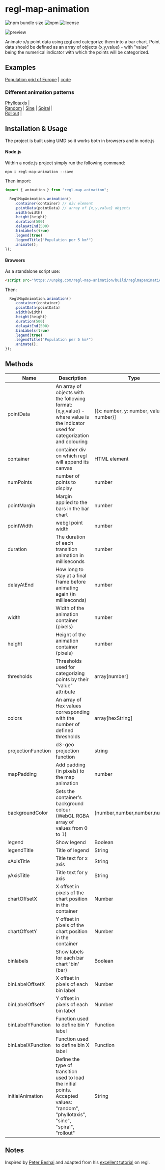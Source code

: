 # regl-map-animation

![npm bundle size](https://img.shields.io/bundlephobia/min/regl-map-animation)
![npm](https://img.shields.io/npm/v/regl-map-animation)
![license](https://img.shields.io/badge/license-EUPL-success)

<div>
<img src="assets/images/optimized.gif" alt="preview"/>
<div>

Animate x/y point data using [regl](https://github.com/regl-project/regl) and categorize them into a bar chart. Point data should be defined as an array of objects {x,y,value} - with "value" being the numerical indicator with which the points will be categorized.

## Examples

[Population grid of Europe](https://eurostat.github.io/regl-map-animation/examples/population/)  | [code](https://github.com/eurostat/regl-map-animation/blob/master/examples/population/index.html) 

### Different animation patterns

[Phyllotaxis](https://eurostat.github.io/regl-map-animation/examples/population/phyllotaxis)  |  
[Random](https://eurostat.github.io/regl-map-animation/examples/population/random)  | 
[Sine](https://eurostat.github.io/regl-map-animation/examples/population/sine)  | 
[Spiral](https://eurostat.github.io/regl-map-animation/examples/population/spiral)  |  
[Rollout](https://eurostat.github.io/regl-map-animation/examples/population/rollout)  | 

## Installation & Usage

The project is built using UMD so it works both in browsers and in node.js

#### Node.js

Within a node.js project simply run the following command:

`npm i regl-map-animation --save`

Then import:

```javascript
import { animation } from "regl-map-animation";

  ReglMapAnimation.animation()
    .container(container) // div element
    .pointData(pointData) // array of {x,y,value} objects
    .width(width)
    .height(height)
    .duration(500)
    .delayAtEnd(500)
    .binLabels(true)
    .legend(true)
    .legendTitle("Population per 5 km²")
    .animate();
});
```

#### Browsers

As a standalone script use:

```html
<script src="https://unpkg.com/regl-map-animation/build/reglmapanimation.js"></script>
```

Then:

```javascript
  ReglMapAnimation.animation()
    .container(container)
    .pointData(pointData)
    .width(width)
    .height(height)
    .duration(500)
    .delayAtEnd(500)
    .binLabels(true)
    .legend(true)
    .legendTitle("Population per 5 km²")
    .animate();
});
```

## Methods

| Name               | Description                                                                                                                          | Type                                    | Required | Default                                                              |
| ------------------ | ------------------------------------------------------------------------------------------------------------------------------------ | --------------------------------------- | -------- | -------------------------------------------------------------------- |
| pointData          | An array of objects with the following format: {x,y,value} - where value is the indicator used for categorization and colouring      | [{x: number, y: number, value: number}] | True     |                                                                      |
| container          | container div on which regl will append its canvas                                                                                   | HTML element                            | False    | document.body                                                        |
| numPoints          | number of points to display                                                                                                          | number                                  | False    | pointData.length                                                     |
| pointMargin        | Margin applied to the bars in the bar chart                                                                                          | number                                  | False    | 1                                                                    |
| pointWidth         | webgl point width                                                                                                                    | number                                  | False    | 1                                                                    |
| duration           | The duration of each transition animation in milliseconds                                                                            | number                                  | False    | 5000                                                                 |
| delayAtEnd         | How long to stay at a final frame before animating again (in milliseconds)                                                           | number                                  | False    | 0                                                                    |
| width              | Width of the animation container (pixels)                                                                                            | number                                  | False    | window.innerWidth                                                    |
| height             | Height of the animation container (pixels)                                                                                           | number                                  | False    | window.innerHeight                                                   |
| thresholds         | Thresholds used for categorizing points by their "value" attribute                                                                   | array[number]                           | False    |                                                                      |
| colors             | An array of Hex values corresponding with the number of defined thresholds                                                           | array[hexString]                        | False    |                                                                      |
| projectionFunction | d3-geo projection function                                                                                                           | string                                  | False    | generates x and y scales based on the extents of the x/y data        |
| mapPadding         | Add padding (in pixels) to the map animation                                                                                         | number                                  | False    |
| backgroundColor    | Sets the container's background colour (WebGL RGBA array of values from 0 to 1)                                                      | [number,number,number,number]           | False    | [1,1,1,1] (white)                                                    |
| legend             | Show legend                                                                                                                          | Boolean                                 | False    | True                                                                 |
| legendTitle        | Title of legend                                                                                                                      | String                                  | False    | null                                                                 |
| xAxisTitle         | Title text for x axis                                                                                                                | String                                  | False    | null                                                                 |
| yAxisTitle         | Title text for y axis                                                                                                                | String                                  | False    | null                                                                 |
| chartOffsetX       | X offset in pixels of the chart position in the container                                                                            | Number                                  | False    | 100                                                                  |
| chartOffsetY       | Y offset in pixels of the chart position in the container                                                                            | Number                                  | False    | -150                                                                 |
| binlabels          | Show labels for each bar chart 'bin' (bar)                                                                                           | Boolean                                 | False    | True                                                                 |
| binLabelOffsetX    | X offset in pixels of each bin label                                                                                                 | Number                                  | False    | 40                                                                   |
| binLabelOffsetY    | Y offset in pixels of each bin label                                                                                                 | Number                                  | False    | -30                                                                  |
| binLabelYFunction  | Function used to define bin Y label                                                                                                  | Function                                | False    | (bin) => Math.round(bin.binCount)                                    |
| binLabelXFunction  | Function used to define bin X label                                                                                                  | Function                                | False    | Returns threhold labels in the form of: threshold "to" nextThreshold |
| initialAnimation   | Define the type of transition used to load the initial points. Accepted values: "random", "phyllotaxis", "sine", "spiral", "rollout" | String                                  | False    | null (uses x & y from pointData)                                     |


## Notes

Inspired by [Peter Beshai](https://peterbeshai.com/) and adapted from his [excellent tutorial](https://peterbeshai.com/blog/2017-05-26-beautifully-animate-points-with-webgl-and-regl/) on regl.
